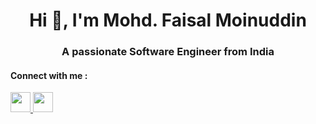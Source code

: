 <h1 align="center">Hi 👋, I'm Mohd. Faisal Moinuddin</h1>

<h3 align="center">A passionate Software Engineer from India </h3>

<h4> Connect with me : </h4>
<a href="https://www.linkedin.com/in/mohd-faisal-moinuddin-suleman-08b7341a1/">
<img height="32" width="32" src="https://cdn.jsdelivr.net/npm/simple-icons@v4/icons/linkedin.svg" />
</a>

<a href="https://twitter.com/faisal25marcg1">
<img  height="32" width="32" src="https://cdn.jsdelivr.net/npm/simple-icons@v4/icons/twitter.svg" />
</a>



